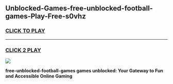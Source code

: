
## Unblocked-Games-free-unblocked-football-games-Play-Free-s0vhz
<h3>
<a href="https://premium76.site?title=free-unblocked-football-games&ref=18A1">CLICK TO PLAY</a></h3>
<hr>

<h3>
<a href="https://premium76.site?title=free-unblocked-football-games&ref=18A1">CLICK 2 PLAY</a>
  
</h3>

<a href="https://premium76.site?title=free-unblocked-football-games&ref=18A1"><img src="https://clearcache.store/games.png"></a>


**free-unblocked-football-games games unblocked: Your Gateway to Fun and Accessible Online Gaming**
